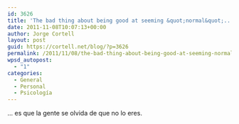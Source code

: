 ```yaml
---
id: 3626
title: 'The bad thing about being good at seeming &quot;normal&quot;...'
date: 2011-11-08T10:07:13+00:00
author: Jorge Cortell
layout: post
guid: https://cortell.net/blog/?p=3626
permalink: /2011/11/08/the-bad-thing-about-being-good-at-seeming-normal/
wpsd_autopost:
  - "1"
categories:
  - General
  - Personal
  - Psicología
---
```

... es que la gente se olvida de que no lo eres.